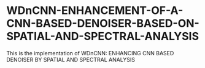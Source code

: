 # WDnCNN-ENHANCEMENT-OF-A-CNN-BASED-DENOISER-BASED-ON-SPATIAL-AND-SPECTRAL-ANALYSIS
This is the implementation of WDnCNN: ENHANCING CNN BASED DENOISER BY SPATIAL AND SPECTRAL ANALYSIS
